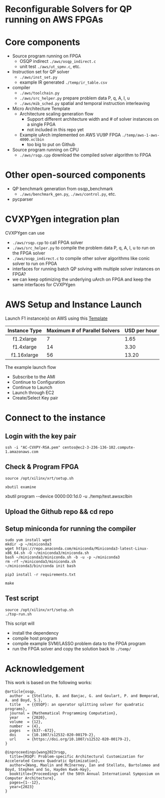 Reconfigurable Solvers for QP running on AWS FPGAs
===

# Core components
- Source program running on FPGA
	- OSQP indirect `./aws/osqp_indirect.c`
	- unit test `./aws/ut_spmv.c`, etc.
- Instruction set for QP solver 
	- `./aws/inst_set.py`
	- example IR generated `./temp/ir_table.csv`
- compiler 
	- `./aws/toolchain.py`
	- `./aws/src_helper.py` prepare problem data P, q, A, l, u
	- `./aws/mib_sched.py` spatial and temporal instruction interleaving
- Micro Architecture Template 
	- Architecture scaling generation flow 
		- Support different architecture width and # of solver instances on a single FPGA  
		- not included in this repo yet
	- Example uArch implemented on AWS VU9P FPGA `./temp/aws-1-aws-4000.xclbin` 
		- too big to put on Github
- Source program running on CPU
	- `./aws/rsqp.cpp` download the compiled solver algorithm to FPGA

# Other open-sourced components
- QP benchmark generation from osqp_benchmark
	- `./aws/benchmark_gen.py`, `./aws/control.py`, etc.
- pycparser

# CVXPYgen integration plan
CVXPYgen can use 
- `./aws/rsqp.cpp` to call FPGA solver
- `./aws/src_helper.py` to compile the problem data P, q, A, l, u to run on the FPGA solver 
- `./aws/osqp_indirect.c` to compile other solver algorithms like conic solver to run on FPGA
- interfaces for running batch QP solving with multiple solver instances on FPGA?
- we can keep optimizing the underlying uArch on FPGA and keep the same  interfaces for CVXPYgen

# AWS Setup and Instance Launch
Launch F1 instance(s) on AWS using this [Template](https://aws.amazon.com/marketplace/pp/prodview-zzeaoszfrkr7s)

| Instance Type | Maximum # of Parallel Solvers | USD per hour |
|:---:|---|---|
|f1.2xlarge | 7 | 1.65 |
|f1.4xlarge | 14 | 3.30 |
|f1.16xlarge | 56 | 13.20 |

The example launch flow 
- Subscribe to the AMI
- Continue to Configuration
- Continue to Launch
- Launch through EC2
- Create/Select Key pair

# Connect to the instance 
## Login with the key pair
`ssh -i "AC-CVXPY-RSA.pem" centos@ec2-3-236-136-102.compute-1.amazonaws.com`

## Check & Program FPGA
`source /opt/xilinx/xrt/setup.sh`

`xbutil examine`

xbutil program --device 0000:00:1d.0 -u ./temp/test.awsxclbin 

## Upload the Github repo && cd repo

## Setup miniconda for running the compiler 
```
sudo yum install wget
mkdir -p ~/miniconda3
wget https://repo.anaconda.com/miniconda/Miniconda3-latest-Linux-x86_64.sh -O ~/miniconda3/miniconda.sh
bash ~/miniconda3/miniconda.sh -b -u -p ~/miniconda3
rm -rf ~/miniconda3/miniconda.sh
~/miniconda3/bin/conda init bash
```

`pip3 install -r requirements.txt`

`make`

## Test script
```
source /opt/xilinx/xrt/setup.sh
./top-run.sh
```

This script will 
- install the dependency
- compile host program
- compile example SVM/LASSO problem data to the FPGA program
- run the FPGA solver and copy the solution back to `./temp/`

# Acknowledgement

This work is based on the following works:
```
@article{osqp,
  author  = {Stellato, B. and Banjac, G. and Goulart, P. and Bemporad, A. and Boyd, S.},
  title   = {{OSQP}: an operator splitting solver for quadratic programs},
  journal = {Mathematical Programming Computation},
  year    = {2020},
  volume  = {12},
  number  = {4},
  pages   = {637--672},
  doi     = {10.1007/s12532-020-00179-2},
  url     = {https://doi.org/10.1007/s12532-020-00179-2},
}

@inproceedings{wang2023rsqp,
  title={RSQP: Problem-specific Architectural Customization for Accelerated Convex Quadratic Optimization},
  author={Wang, Maolin and McInerney, Ian and Stellato, Bartolomeo and Boyd, Stephen and So, Hayden Kwok-Hay},
  booktitle={Proceedings of the 50th Annual International Symposium on Computer Architecture},
  pages={1--12},
  year={2023}
}

```